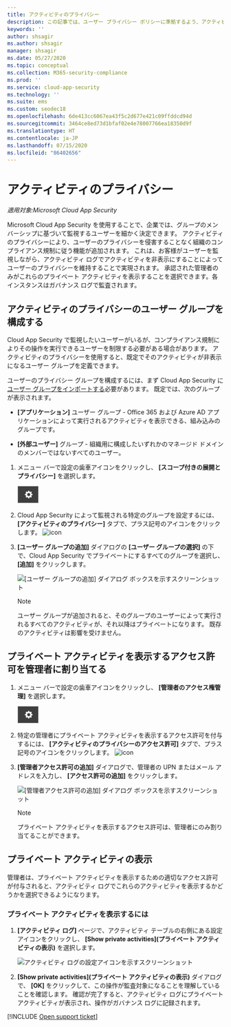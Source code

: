 ```yaml
---
title: アクティビティのプライバシー
description: この記事では、ユーザー プライバシー ポリシーに準拠するよう、アクティビティ監視を構成する方法に関する情報を提供します。
keywords: ''
author: shsagir
ms.author: shsagir
manager: shsagir
ms.date: 05/27/2020
ms.topic: conceptual
ms.collection: M365-security-compliance
ms.prod: ''
ms.service: cloud-app-security
ms.technology: ''
ms.suite: ems
ms.custom: seodec18
ms.openlocfilehash: 6de413cc6067ea43f5c2d677e421c09ffddcd94d
ms.sourcegitcommit: 3464ce8ed73d1bfaf02e4e78007766ea18350d9f
ms.translationtype: HT
ms.contentlocale: ja-JP
ms.lasthandoff: 07/15/2020
ms.locfileid: "86402656"
---
```

# <a name="activity-privacy"></a>アクティビティのプライバシー

*適用対象:Microsoft Cloud App Security*

Microsoft Cloud App Security を使用することで、企業では、グループのメンバーシップに基づいて監視するユーザーを細かく決定できます。 アクティビティのプライバシーにより、ユーザーのプライバシーを侵害することなく組織のコンプライアンス規制に従う機能が追加されます。 これは、お客様がユーザーを監視しながら、アクティビティ ログでアクティビティを非表示にすることによってユーザーのプライバシーを維持することで実現されます。 承認された管理者のみがこれらのプライベート アクティビティを表示することを選択できます。各インスタンスはガバナンス ログで監査されます。

## <a name="configure-activity-privacy-user-groups"></a>アクティビティのプライバシーのユーザー グループを構成する

Cloud App Security で監視したいユーザーがいるが、コンプライアンス規制によりその操作を実行できるユーザーを制限する必要がある場合があります。 アクティビティのプライバシーを使用すると、既定でそのアクティビティが非表示になるユーザー グループを定義できます。

ユーザーのプライバシー グループを構成するには、まず Cloud App Security に[ユーザー グループをインポートする](user-groups.md)必要があります。 既定では、次のグループが表示されます。

- **[アプリケーション]** ユーザー グループ - Office 365 および Azure AD アプリケーションによって実行されるアクティビティを表示できる、組み込みのグループです。

- **[外部ユーザー]** グループ - 組織用に構成したいずれかのマネージド ドメインのメンバーではないすべてのユーザー。

1. メニュー バーで設定の歯車アイコンをクリックし、 **[スコープ付きの展開とプライバシー]** を選択します。

    ![設定アイコン](media/settings-icon.png)

1. Cloud App Security によって監視される特定のグループを設定するには、 **[アクティビティのプライバシー]** タブで、プラス記号のアイコンをクリックします。
    ![icon](media/plus-icon.png)

1. **[ユーザー グループの追加]** ダイアログの **[ユーザー グループの選択]** の下で、Cloud App Security でプライベートにするすべてのグループを選択し、 **[追加]** をクリックします。

    ![[ユーザー グループの追加] ダイアログ ボックスを示すスクリーンショット](media/activity-privacy-add-user-groups.png)

    > [!NOTE]
    > ユーザー グループが追加されると、そのグループのユーザーによって実行されるすべてのアクティビティが、それ以降はプライベートになります。 既存のアクティビティは影響を受けません。

## <a name="assign-admins-permission-to-view-private-activities"></a>プライベート アクティビティを表示するアクセス許可を管理者に割り当てる

1. メニュー バーで設定の歯車アイコンをクリックし、 **[管理者のアクセス権管理]** を選択します。

    ![設定アイコン](media/settings-icon.png)

1. 特定の管理者にプライベート アクティビティを表示するアクセス許可を付与するには、 **[アクティビティのプライバシーのアクセス許可]** タブで、プラス記号のアイコンをクリックします。
    ![icon](media/plus-icon.png)

1. **[管理者アクセス許可の追加]** ダイアログで、管理者の UPN またはメール アドレスを入力し、 **[アクセス許可の追加]** をクリックします。

    ![[管理者アクセス許可の追加] ダイアログ ボックスを示すスクリーンショット](media/activity-privacy-add-admin-permission.png)

    > [!NOTE]
    > プライベート アクティビティを表示するアクセス許可は、管理者にのみ割り当てることができます。

## <a name="viewing-private-activities"></a>プライベート アクティビティの表示

管理者は、プライベート アクティビティを表示するための適切なアクセス許可が付与されると、アクティビティ ログでこれらのアクティビティを表示するかどうかを選択できるようになります。

### <a name="to-view-private-activities"></a>プライベート アクティビティを表示するには

1. **[アクティビティ ログ]** ページで、アクティビティ テーブルの右側にある設定アイコンをクリックし、 **[Show private activities]\(プライベート アクティビティの表示\)** を選択します。

    ![アクティビティ ログの設定アイコンを示すスクリーンショット](media/activity-privacy-view-settings-icon.png)

1. **[Show private activities]\(プライベート アクティビティの表示\)** ダイアログで、 **[OK]** をクリックして、この操作が監査対象になることを理解していることを確認します。 確認が完了すると、アクティビティ ログにプライベート アクティビティが表示され、操作がガバナンス ログに記録されます。

[!INCLUDE [Open support ticket](includes/support.md)]
